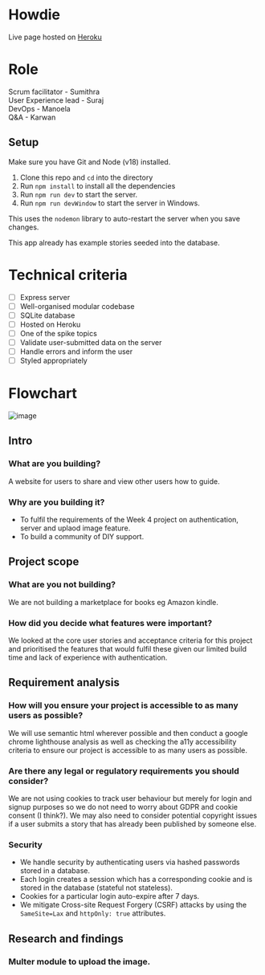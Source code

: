 # Howdie
Live page hosted on [Heroku](https://howdies.herokuapp.com/)


# Role
Scrum facilitator - Sumithra<br>
User Experience lead - Suraj<br>
DevOps - Manoela<br>
Q&A - Karwan<br>

## Setup

Make sure you have Git and Node (v18) installed.

1. Clone this repo and `cd` into the directory
2. Run `npm install` to install all the dependencies
3. Run `npm run dev` to start the server.  
4. Run `npm run devWindow` to start the server in Windows.
   
This uses the `nodemon` library to auto-restart the server when you save changes. 

This app already has example stories seeded into the database.


# Technical criteria 
- [ ] Express server
- [ ] Well-organised modular codebase
- [ ] SQLite database
- [ ] Hosted on Heroku
- [ ] One of the spike topics
- [ ] Validate user-submitted data on the server
- [ ] Handle errors and inform the user
- [ ] Styled appropriately

# Flowchart
![image](https://user-images.githubusercontent.com/99407460/195119863-d5550e6f-6276-4f73-8a71-28ebae2081bd.png)


## Intro

### What are you building?

A website for users to share and view other users how to guide.

### Why are you building it?

- To fulfil the requirements of the Week 4 project on authentication, server and uplaod image feature.
- To build a community of DIY support.

## Project scope 

### What are you not building?

We are not building a marketplace for books eg Amazon kindle.

### How did you decide what features were important?

We looked at the core user stories and acceptance criteria for this project and prioritised the features that would fulfil these given our limited build time and lack of experience with authentication.


## Requirement analysis 

###  How will you ensure your project is accessible to as many users as possible?

We will use semantic html wherever possible and then conduct a google chrome lighthouse analysis as well as checking the a11y accessibility criteria to ensure our project is accessible to as many users as possible.

###  Are there any legal or regulatory requirements you should consider?

We are not using cookies to track user behaviour but merely for login and signup purposes so we do not need to worry about GDPR and cookie consent (I think?). 
We may also need to consider potential copyright issues if a user submits a story that has already been published by someone else.

### Security

- We handle security by authenticating users via hashed passwords stored in a database. 
- Each login creates a session which has a corresponding cookie and is stored in the database (stateful not stateless). 
- Cookies for a particular login auto-expire after 7 days. 
- We mitigate Cross-site Request Forgery (CSRF) attacks by using the ```SameSite=Lax``` and ```httpOnly: true``` attributes.


## Research and findings 

###  Multer module to upload the image.




